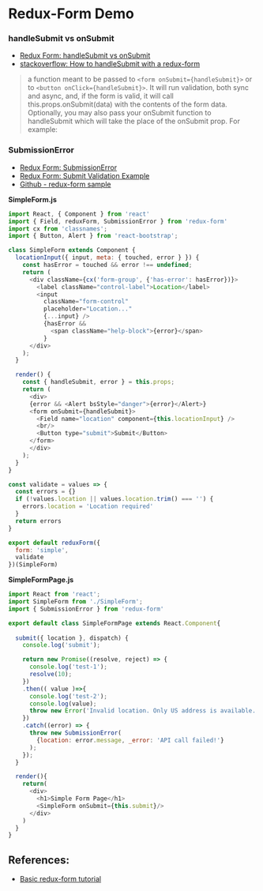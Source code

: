 # Redux-Form Demo

### handleSubmit vs onSubmit
- [Redux Form: handleSubmit vs onSubmit](https://redux-form.com/6.6.3/docs/faq/handlevson.md/)
- [stackoverflow: How to handleSubmit with a redux-form](https://stackoverflow.com/questions/43966804/how-to-handlesubmit-with-a-redux-form)

> a function meant to be passed to `<form onSubmit={handleSubmit}>` or to  `<button onClick={handleSubmit}>`. It will run validation, both sync and async, and, if the form is valid, it will call this.props.onSubmit(data) with the contents of the form data.
Optionally, you may also pass your onSubmit function to handleSubmit which will take the place of the onSubmit prop. For example:



### SubmissionError 

- [Redux Form: SubmissionError](https://redux-form.com/6.6.3/docs/api/submissionerror.md/)
- [Redux Form: Submit Validation Example](https://redux-form.com/6.6.3/examples/submitvalidation/)
- [Github - redux-form sample](https://github.com/benawad/redux-forms-example-weather/blob/master/src/)


**SimpleForm.js**
```js
import React, { Component } from 'react'
import { Field, reduxForm, SubmissionError } from 'redux-form'
import cx from 'classnames';
import { Button, Alert } from 'react-bootstrap';

class SimpleForm extends Component {
  locationInput({ input, meta: { touched, error } }) {
    const hasError = touched && error !== undefined;
    return (
      <div className={cx('form-group', {'has-error': hasError})}>
        <label className="control-label">Location</label>
        <input 
          className="form-control"
          placeholder="Location..."
          {...input} />
          {hasError &&
            <span className="help-block">{error}</span>
          }
      </div>
    );
  }

  render() {
    const { handleSubmit, error } = this.props;
    return (
      <div>
      {error && <Alert bsStyle="danger">{error}</Alert>}
      <form onSubmit={handleSubmit}>
        <Field name="location" component={this.locationInput} /> 
        <br/> 
        <Button type="submit">Submit</Button>
      </form>      
      </div>
    );
  }
}

const validate = values => {
  const errors = {}
  if (!values.location || values.location.trim() === '') {
    errors.location = 'Location required'
  } 
  return errors
}

export default reduxForm({
  form: 'simple',
  validate
})(SimpleForm)
```

**SimpleFormPage.js**

```js
import React from 'react';
import SimpleForm from './SimpleForm';
import { SubmissionError } from 'redux-form'

export default class SimpleFormPage extends React.Component{
  
  submit({ location }, dispatch) {
    console.log('submit');

    return new Promise((resolve, reject) => {
      console.log('test-1');
      resolve(10);
    })
    .then(( value )=>{
      console.log('test-2');
      console.log(value);
      throw new Error('Invalid location. Only US address is available.');
    })
    .catch((error) => {
      throw new SubmissionError(
        {location: error.message, _error: 'API call failed!'}
      );
    });
  }

  render(){
    return(
      <div>
        <h1>Simple Form Page</h1>
        <SimpleForm onSubmit={this.submit}/>
      </div>
    )
  }
}
```


## References:
- [Basic redux-form tutorial](https://www.youtube.com/watch?v=c2D-jjVAEf8)
